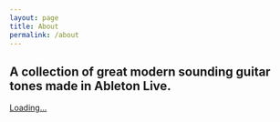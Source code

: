 ```yaml
---
layout: page
title: About
permalink: /about
---
```




## A collection of great modern sounding guitar tones made in Ableton Live.


<script src="https://gumroad.com/js/gumroad-embed.js"></script>
<div class="gumroad-product-embed"><a href="https://raultizze.gumroad.com/l/FriedmanTone">Loading...</a></div>
